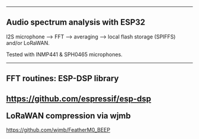 -----------------------
Audio spectrum analysis with ESP32 
-----------------------
I2S microphone --> FFT --> averaging --> local flash storage (SPIFFS) and/or LoRaWAN.

Tested with INMP441 & SPH0465 microphones.


-----------------------------
FFT routines: ESP-DSP library 
-----------------------------
https://github.com/espressif/esp-dsp </p>
LoRaWAN compression via wjmb
-----------------------------
https://github.com/wjmb/FeatherM0_BEEP  


